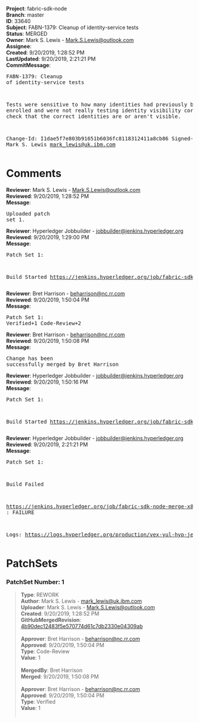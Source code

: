 <strong>Project</strong>: fabric-sdk-node<br><strong>Branch</strong>: master<br><strong>ID</strong>: 33640<br><strong>Subject</strong>: FABN-1379: Cleanup of identity-service tests<br><strong>Status</strong>: MERGED<br><strong>Owner</strong>: Mark S. Lewis - Mark.S.Lewis@outlook.com<br><strong>Assignee</strong>:<br><strong>Created</strong>: 9/20/2019, 1:28:52 PM<br><strong>LastUpdated</strong>: 9/20/2019, 2:21:21 PM<br><strong>CommitMessage</strong>:<br><pre>FABN-1379: Cleanup of identity-service tests

Tests were sensitive to how many identities had previously been
enrolled and were not really testing identity visibility
correctly. Now check that the correct identities are or aren't
visible.

Change-Id: I1dae5f7e803b91651b6036fc8118312411a8cb86
Signed-off-by: Mark S. Lewis <mark_lewis@uk.ibm.com>
</pre><h1>Comments</h1><strong>Reviewer</strong>: Mark S. Lewis - Mark.S.Lewis@outlook.com<br><strong>Reviewed</strong>: 9/20/2019, 1:28:52 PM<br><strong>Message</strong>: <pre>Uploaded patch set 1.</pre><strong>Reviewer</strong>: Hyperledger Jobbuilder - jobbuilder@jenkins.hyperledger.org<br><strong>Reviewed</strong>: 9/20/2019, 1:29:00 PM<br><strong>Message</strong>: <pre>Patch Set 1:

Build Started https://jenkins.hyperledger.org/job/fabric-sdk-node-verify-x86_64/2943/</pre><strong>Reviewer</strong>: Bret Harrison - beharrison@nc.rr.com<br><strong>Reviewed</strong>: 9/20/2019, 1:50:04 PM<br><strong>Message</strong>: <pre>Patch Set 1: Verified+1 Code-Review+2</pre><strong>Reviewer</strong>: Bret Harrison - beharrison@nc.rr.com<br><strong>Reviewed</strong>: 9/20/2019, 1:50:08 PM<br><strong>Message</strong>: <pre>Change has been successfully merged by Bret Harrison</pre><strong>Reviewer</strong>: Hyperledger Jobbuilder - jobbuilder@jenkins.hyperledger.org<br><strong>Reviewed</strong>: 9/20/2019, 1:50:16 PM<br><strong>Message</strong>: <pre>Patch Set 1:

Build Started https://jenkins.hyperledger.org/job/fabric-sdk-node-merge-x86_64/500/</pre><strong>Reviewer</strong>: Hyperledger Jobbuilder - jobbuilder@jenkins.hyperledger.org<br><strong>Reviewed</strong>: 9/20/2019, 2:21:21 PM<br><strong>Message</strong>: <pre>Patch Set 1:

Build Failed 

https://jenkins.hyperledger.org/job/fabric-sdk-node-merge-x86_64/500/ : FAILURE

Logs: https://logs.hyperledger.org/production/vex-yul-hyp-jenkins-3/fabric-sdk-node-merge-x86_64/500</pre><h1>PatchSets</h1><h3>PatchSet Number: 1</h3><blockquote><strong>Type</strong>: REWORK<br><strong>Author</strong>: Mark S. Lewis - mark_lewis@uk.ibm.com<br><strong>Uploader</strong>: Mark S. Lewis - Mark.S.Lewis@outlook.com<br><strong>Created</strong>: 9/20/2019, 1:28:52 PM<br><strong>GitHubMergedRevision</strong>: [4b90dec12483f5e570774d61c7db2330e04309ab](https://github.com/hyperledger-gerrit-archive/fabric-sdk-node/commit/4b90dec12483f5e570774d61c7db2330e04309ab)<br><br><strong>Approver</strong>: Bret Harrison - beharrison@nc.rr.com<br><strong>Approved</strong>: 9/20/2019, 1:50:04 PM<br><strong>Type</strong>: Code-Review<br><strong>Value</strong>: 1<br><br><strong>MergedBy</strong>: Bret Harrison<br><strong>Merged</strong>: 9/20/2019, 1:50:08 PM<br><br><strong>Approver</strong>: Bret Harrison - beharrison@nc.rr.com<br><strong>Approved</strong>: 9/20/2019, 1:50:04 PM<br><strong>Type</strong>: Verified<br><strong>Value</strong>: 1<br><br></blockquote>